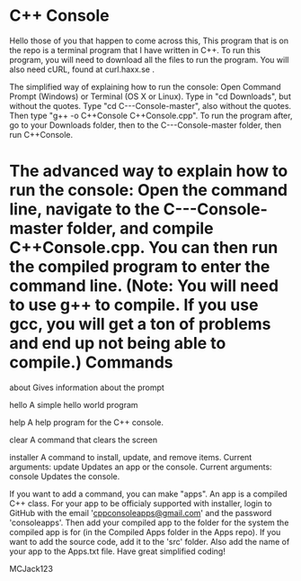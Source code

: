 C++ Console
===========
Hello those of you that happen to come across this,
This program that is on the repo is a terminal program that I have written in C++. To run this program, you will need to download all the files to run the program. You will also need cURL, found at curl.haxx.se .

The simplified way of explaining how to run the console: 
Open Command Prompt (Windows) or Terminal (OS X or Linux). Type in "cd Downloads", but without the quotes. Type "cd C---Console-master", also without the quotes. Then type "g++ -o C++Console C++Console.cpp". To run the program after, go to your Downloads folder, then to the C---Console-master folder, then run C++Console.

The advanced way to explain how to run the console:
Open the command line, navigate to the C---Console-master folder, and compile C++Console.cpp. You can then run the compiled program to enter the command line.
(Note: You will need to use g++ to compile. If you use gcc, you will get a ton of problems and end up not being able to compile.)
Commands
==========
about
Gives information about the prompt

hello
A simple hello world program

help
A help program for the C++ console.

clear
A command that clears the screen

installer
A command to install, update, and remove items. Current arguments:
    update
    Updates an app or the console. Current arguments:
        console
        Updates the console.


If you want to add a command, you can make "apps". An app is a compiled C++ class. For your app to be officialy supported with installer, login to GitHub with the email 'cppconsoleapps@gmail.com' and the password 'consoleapps'. Then add your compiled app to the folder for the system the compiled app is for (in the Compiled Apps folder in the Apps repo). If you want to add the source code, add it to the 'src' folder. Also add the name of your app to the Apps.txt file.
Have great simplified coding!

MCJack123

